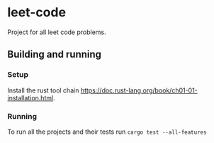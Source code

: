 # leet-code

Project for all leet code problems.

## Building and running

### Setup

Install the rust tool chain <https://doc.rust-lang.org/book/ch01-01-installation.html>.

### Running

To run all the projects and their tests run `cargo test --all-features`
